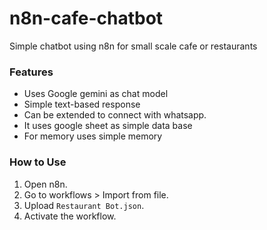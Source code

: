 
# n8n-cafe-chatbot
Simple chatbot using n8n for small scale cafe or restaurants

### Features

- Uses Google gemini as chat model
- Simple text-based response
- Can be extended to connect with whatsapp.
- It uses google sheet as simple data base
- For memory uses simple memory


### How to Use

1. Open n8n.
2. Go to workflows > Import from file.
3. Upload `Restaurant Bot.json`.
4. Activate the workflow.

